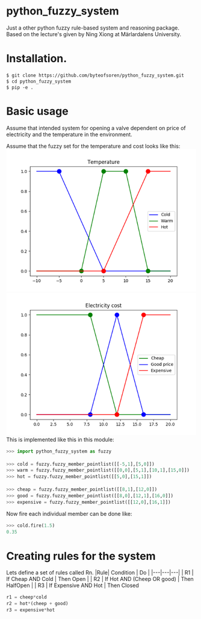 # python_fuzzy_system
Just a other python fuzzy rule-based system and reasoning package.
Based on the lecture's given by Ning Xiong at Märlardalens University.


# Installation.
```
$ git clone https://github.com/byteofsoren/python_fuzzy_system.git
$ cd python_fuzzy_system
$ pip -e .
```
# Basic usage
Assume that intended system for opening a valve dependent on price of electricity and the temperature in the environment.

Assume that the fuzzy set for the temperature and cost looks like this:
![Temperature](images/temperature.png)
![Electricity cost](images/electrisity_cost.png)
This is implemented like this in this module:
``` python
>>> import python_fuzzy_system as fuzzy

>>> cold = fuzzy.fuzzy_member_pointlist([[-5,1],[5,0]])
>>> warm = fuzzy.fuzzy_member_pointlist([[0,0],[5,1],[10,1],[15,0]])
>>> hot = fuzzy.fuzzy_member_pointlist([[5,0],[15,1]])

>>> cheap = fuzzy.fuzzy_member_pointlist([[8,1],[12,0]])
>>> good = fuzzy.fuzzy_member_pointlist([[8,0],[12,1],[16,0]])
>>> expensive = fuzzy.fuzzy_member_pointlist([[12,0],[16,1]])
```
Now fire each individual member can be done like:
``` python
>>> cold.fire(1.5)
0.35
```

# Creating rules for the system
Lets define a set of rules called Rn.
|Rule| Condition | Do |
|---|---|---|
| R1 | If Cheap AND Cold | Then Open |
| R2 | If Hot AND (Cheep OR good) | Then HalfOpen |
| R3 | If Expensive AND Hot | Then Closed


``` Python
r1 = cheep*cold
r2 = hot*(cheep + good)
r3 = expensive*hot
```


